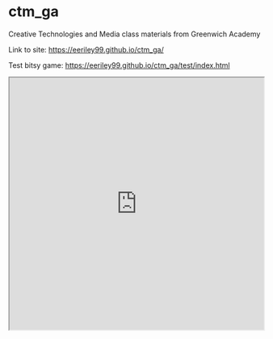 # ctm_ga
Creative Technologies and Media class materials from Greenwich Academy

Link to site: https://eeriley99.github.io/ctm_ga/

Test bitsy game: https://eeriley99.github.io/ctm_ga/test/index.html

<html lang="en">
<head>
    <title>Opening Links in an iFrame</title>
	<style>
		iframe {
			frameborder: 0;
			width: 100%;
			height: 500px;
			align: right;
		}
	</style>
</head>
<body>
    <iframe src="https://eeriley99.github.io/ctm_ga/test/index.html" name="myFrame"></iframe>

</body>
</html>       
